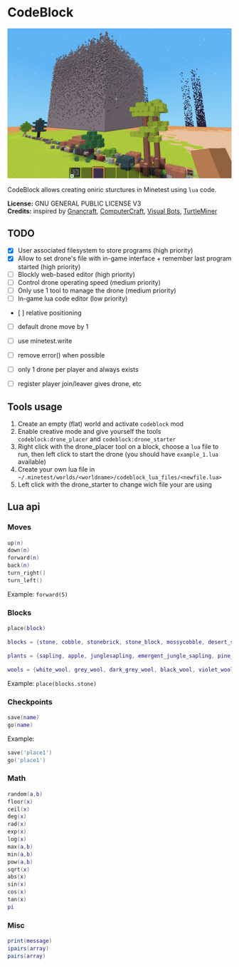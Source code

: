CodeBlock
=========================

![screenshot](screenshot.png)

CodeBlock allows creating oniric sturctures in Minetest using `lua` code.

**License:** GNU GENERAL PUBLIC LICENSE V3   
**Credits:** inspired by [Gnancraft](http://gnancraft.net/), [ComputerCraft](http://www.computercraft.info/), [Visual Bots](https://content.minetest.net/packages/Nigel/vbots/), [TurtleMiner](https://content.minetest.net/packages/BirgitLachner/turtleminer/)


## TODO

- [x] User associated filesystem to store programs (high priority)
- [x] Allow to set drone's file with in-game interface + remember last program started (high priority)
- [ ] Blockly web-based editor (high priority)
- [ ] Control drone operating speed (medium priority)
- [ ] Only use 1 tool to manage the drone (medium priority)
- [ ] In-game lua code editor (low priority)
- [ ] relative positioning
- [ ] default drone move by 1
- [ ] use minetest.write
- [ ] remove error() when possible
- [ ] only 1 drone per player and always exists
- [ ] register player join/leaver gives drone, etc


## Tools usage

1. Create an empty (flat) world and activate `codeblock` mod
2. Enable creative mode and give yourself the tools `codeblock:drone_placer` and `codeblock:drone_starter`
3. Right click with the drone_placer tool on a block, choose a `lua` file to run, then left click to start the drone (you should have `example_1.lua` available)
4. Create your own lua file in `~/.minetest/worlds/<worldname>/codeblock_lua_files/<newfile.lua>`
4. Left click with the drone_starter to change wich file your are using

## Lua api

### Moves

```lua
up(n)
down(n)
forward(n)
back(n)
turn_right()
turn_left()
```

Example: `forward(5)`

### Blocks

```lua
place(block)
```

```lua
blocks = {stone, cobble, stonebrick, stone_block, mossycobble, desert_stone, desert_cobble, desert_stonebrick, desert_stone_block, sandstone, sandstonebrick, sandstone_block, desert_sandstone, desert_sandstone_brick, desert_sandstone_block, silver_sandstone, silver_sandstone_brick, silver_sandstone_block, obsidian, obsidianbrick, obsidian_block, dirt, dirt_with_grass, dirt_with_grass_footsteps, dirt_with_dry_grass, dirt_with_snow, dirt_with_rainforest_litter, dirt_with_coniferous_litter, dry_dirt, dry_dirt_with_dry_grass, permafrost, permafrost_with_stones, permafrost_with_moss, clay, snowblock, ice, cave_ice, tree, wood, leaves, jungletree, junglewood, jungleleaves, pine_tree, pine_wood, pine_needles, acacia_tree, acacia_wood, acacia_leaves, aspen_tree, aspen_wood, aspen_leaves, stone_with_coal, coalblock, stone_with_iron, steelblock, stone_with_copper, copperblock, stone_with_tin, tinblock, bronzeblock, stone_with_gold, goldblock, stone_with_mese, mese, stone_with_diamond, diamondblock, cactus, bush_leaves, acacia_bush_leaves, pine_bush_needles, bookshelf, glass, obsidian_glass, brick, meselamp}
```

```lua
plants = {sapling, apple, junglesapling, emergent_jungle_sapling, pine_sapling, acacia_sapling, aspen_sapling, large_cactus_seedling, dry_shrub, grass_1, grass_2, grass_3, grass_4, grass_5, dry_grass_1, dry_grass_2, dry_grass_3, dry_grass_4, dry_grass_5, fern_1, fern_2, fern_3, marram_grass_1, marram_grass_2, marram_grass_3, bush_stem, bush_sapling, acacia_bush_stem, acacia_bush_sapling, pine_bush_stem, pine_bush_needles, pine_bush_sapling}
```
```lua
wools = {white_wool, grey_wool, dark_grey_wool, black_wool, violet_wool, blue_wool, cyan_wool, dark_green_wool, green_wool, yellow_wool, brown_wool, orange_wool, red_wool, magenta_wool, pink_wool}
```

Example: `place(blocks.stone)`

### Checkpoints

```lua
save(name)
go(name)
```

Example:
```lua
save('place1') 
go('place1')
```

### Math 

```lua
random(a,b)
floor(x)
ceil(x)
deg(x)
rad(x)
exp(x)
log(x)
max(a,b)
min(a,b)
pow(a,b)
sqrt(x)
abs(x)
sin(x)
cos(x)
tan(x)
pi
```

### Misc 

```lua
print(message)
ipairs(array)
pairs(array)
```
